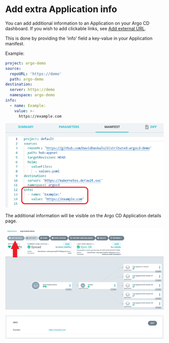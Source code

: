 # Add extra Application info

You can add additional information to an Application on your Argo CD dashboard.
If you wish to add clickable links, see [Add external URL](https://argo-cd.readthedocs.io/en/stable/user-guide/external-url/). 

This is done by providing the 'info' field a key-value in your Application manifest.

Example:
```yaml
project: argo-demo
source:
  repoURL: 'https://demo'
  path: argo-demo
destination:
  server: https://demo
  namespace: argo-demo
info:
  - name: Example:
    value: >-
      https://example.com
```
![External link](../assets/extra_info-1.png)

The additional information will be visible on the Argo CD Application details page.

![External link](../assets/extra_info.png)

![External link](../assets/extra_info-2.png)

